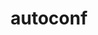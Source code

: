 ---
title: "autoconf"
layout: cache
categories: [package, develop-2024-04-14]
meta: {"versions": ["2.72"], "compilers": ["gcc@=12.3.0"], "oss": ["amzn2"], "platforms": ["linux"], "targets": ["neoverse_n1", "neoverse_v1"], "stacks": ["aws-pcluster-neoverse_v1", "root"], "num_specs": 2, "num_specs_by_stack": {"aws-pcluster-neoverse_v1": 2, "root": 2}}
spec_details: [{"hash": "oktv5s2v6yavxqdusr74rlfmeuf2kb6w", "compiler": "gcc@=12.3.0", "versions": ["2.72"], "os": "amzn2", "platform": "linux", "target": "neoverse_v1", "variants": ["build_system=autotools"], "stacks": ["aws-pcluster-neoverse_v1", "root"], "size": "-", "tarball": "https://binaries.spack.io/releases/develop-2024-04-14/build_cache/linux-amzn2-neoverse_v1/gcc-12.3.0/autoconf-2.72/linux-amzn2-neoverse_v1-gcc-12.3.0-autoconf-2.72-oktv5s2v6yavxqdusr74rlfmeuf2kb6w.spack"}, {"hash": "3d5mqszg4rnmm7yd2jbn2i5qjriereui", "compiler": "gcc@=12.3.0", "versions": ["2.72"], "os": "amzn2", "platform": "linux", "target": "neoverse_n1", "variants": ["build_system=autotools"], "stacks": ["aws-pcluster-neoverse_v1", "root"], "size": "-", "tarball": "https://binaries.spack.io/releases/develop-2024-04-14/build_cache/linux-amzn2-neoverse_n1/gcc-12.3.0/autoconf-2.72/linux-amzn2-neoverse_n1-gcc-12.3.0-autoconf-2.72-3d5mqszg4rnmm7yd2jbn2i5qjriereui.spack"}]
---